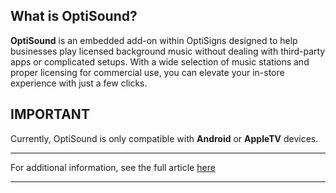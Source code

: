 ## **What is OptiSound?**



**OptiSound** is an embedded add-on within OptiSigns designed to help businesses play licensed background music without dealing with third-party apps or complicated setups. With a wide selection of music stations and proper licensing for commercial use, you can elevate your in-store experience with just a few clicks.

**IMPORTANT**  
---  
Currently, OptiSound is only compatible with **Android** or **AppleTV** devices.  
  
* * *

For additional information, see the full article [here](https://support.optisigns.com/hc/en-us/articles/40671590645651)

---
